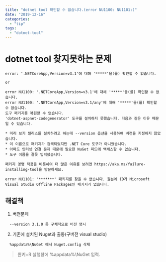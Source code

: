 ```yaml
---
title: "dotnet tool 확인할 수 없습니다.(error NU1100: NU1101:)"
date: "2019-12-16"
categories: 
  - "tip"
tags: 
  - "dotnet-tool"
---
```


# dotnet tool 찾지못하는 문제

```
error: '.NETCoreApp,Version=v3.1'에 대해 '*****'을(를) 확인할 수 없습니다.

or

error NU1100: '.NETCoreApp,Version=v3.1'에 대해 '*****'을(를) 확인할 수 없습니다.
error NU1100: '.NETCoreApp,Version=v3.1/any'에 대해 '*****'을(를) 확인할 수 없습니다.
도구 패키지를 복원할 수 없습니다.
'dotnet-aspnet-codegenerator' 도구를 설치하지 못했습니다. 다음과 같은 이유 때문일 수 있습니다.

* 미리 보기 릴리스를 설치하려고 하는데 --version 옵션을 사용하여 버전을 지정하지 않았습니다.
* 이 이름으로 패키지가 검색되었지만 .NET Core 도구가 아니었습니다.
* 아마도 인터넷 연결 문제 때문에 필요한 NuGet 피드에 액세스할 수 없습니다.
* 도구 이름을 잘못 입력했습니다.

패키지 명명 적용을 비롯하여 더 많은 이유를 보려면 https://aka.ms/failure-installing-tool을 방문하세요.

error NU1101: '*******' 패키지를 찾을 수 없습니다. 원본에 ID가 Microsoft Visual Studio Offline Packages인 패키지가 없습니다.
```

## 해결책

1) 버전문제

```
  --version 3.1.0 등 구체적으로 버전 명시
```

2) 기존에 설치된 Nuget과 출동(구버전 visual studio)

```
  %appdata%\NuGet 에서 Nuget.config 삭제
```

> 윈키+R 실행창에 %appdata%\\NuGet 입력.
